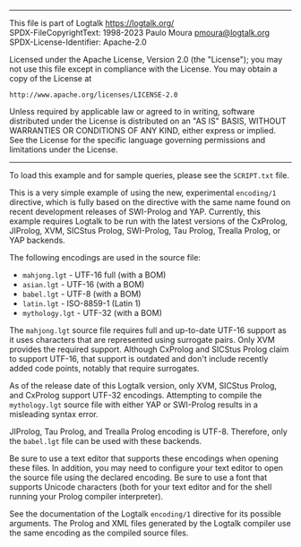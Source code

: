 ________________________________________________________________________

This file is part of Logtalk <https://logtalk.org/>  
SPDX-FileCopyrightText: 1998-2023 Paulo Moura <pmoura@logtalk.org>  
SPDX-License-Identifier: Apache-2.0

Licensed under the Apache License, Version 2.0 (the "License");
you may not use this file except in compliance with the License.
You may obtain a copy of the License at

    http://www.apache.org/licenses/LICENSE-2.0

Unless required by applicable law or agreed to in writing, software
distributed under the License is distributed on an "AS IS" BASIS,
WITHOUT WARRANTIES OR CONDITIONS OF ANY KIND, either express or implied.
See the License for the specific language governing permissions and
limitations under the License.
________________________________________________________________________


To load this example and for sample queries, please see the `SCRIPT.txt`
file.

This is a very simple example of using the new, experimental `encoding/1`
directive, which is fully based on the directive with the same name found 
on recent development releases of SWI-Prolog and YAP. Currently, this 
example requires Logtalk to be run with the latest versions of the CxProlog,
JIProlog, XVM, SICStus Prolog, SWI-Prolog, Tau Prolog, Trealla Prolog, or YAP
backends.

The following encodings are used in the source file:

- `mahjong.lgt`   - UTF-16 full (with a BOM)
- `asian.lgt`     - UTF-16 (with a BOM)
- `babel.lgt`     - UTF-8 (with a BOM)
- `latin.lgt`     - ISO-8859-1 (Latin 1)
- `mythology.lgt` - UTF-32 (with a BOM)

The `mahjong.lgt` source file requires full and up-to-date UTF-16 support
as it uses characters that are represented using surrogate pairs. Only XVM
provides the required support. Although CxProlog and SICStus Prolog claim
to support UTF-16, that support is outdated and don't include recently
added code points, notably that require surrogates.

As of the release date of this Logtalk version, only XVM, SICStus Prolog, and 
CxProlog support UTF-32 encodings. Attempting to compile the `mythology.lgt` 
source file with either YAP or SWI-Prolog results in a misleading syntax 
error.

JIProlog, Tau Prolog, and Trealla Prolog encoding is UTF-8. Therefore,
only the `babel.lgt` file can be used with these backends.

Be sure to use a text editor that supports these encodings when opening 
these files. In addition, you may need to configure your text editor to 
open the source file using the declared encoding. Be sure to use a font 
that supports Unicode characters (both for your text editor and for the 
shell running your Prolog compiler interpreter).

See the documentation of the Logtalk `encoding/1` directive for its possible 
arguments. The Prolog and XML files generated by the Logtalk compiler use 
the same encoding as the compiled source files.
